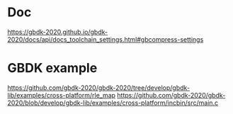 

# Doc
https://gbdk-2020.github.io/gbdk-2020/docs/api/docs_toolchain_settings.html#gbcompress-settings

# GBDK example

https://github.com/gbdk-2020/gbdk-2020/tree/develop/gbdk-lib/examples/cross-platform/rle_map
https://github.com/gbdk-2020/gbdk-2020/blob/develop/gbdk-lib/examples/cross-platform/incbin/src/main.c